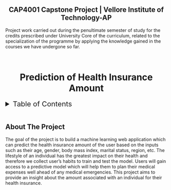 <br>
<h2 align="center"> CAP4001 Capstone Project | Vellore Institute of Technology-AP</h2>

<p> Project work carried out during the penultimate semester of study for the credits prescribed under University Core of the curriculum, related to the specialization of the programme by applying the knowledge gained in the courses we have undergone so far. </p>

<br>
<h1 align="center"> Prediction of Health Insurance Amount </h1> 

<!-- TABLE OF CONTENTS -->
<details>
  <summary style="font-size:22px;">Table of Contents</summary>
  <ol>
    <li>
      <a href="#about-the-project">About The Project</a>
      <ul>
        <li><a href="#built-with">Built With</a></li>
      </ul>
    </li>
    <li>
      <a href="#">Getting Started</a>
      <ul>
        <li><a href="#">example</a></li>
      </ul>
    </li>
    <li><a href="#u">example</a></li>
  </ol>
</details>
<br>

## About The Project
<p>The goal of the project is to build a machine learning web application which can predict the health insurance amount of the user based on the inputs such as their age, gender, body mass index, marital status, region, etc. The lifestyle of an individual has the greatest impact on their health and therefore we collect user’s habits to train and test the model. Users will gain access to a predictive model which will help them to plan their medical expenses well ahead of any medical emergencies. This project aims to provide an insight about the amount associated with an individual for their health insurance. </p>
